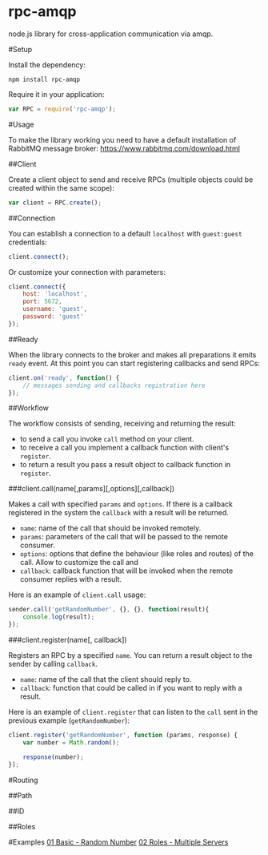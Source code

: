 # rpc-amqp

node.js library for cross-application communication via amqp.

#Setup

Install the dependency:

`npm install rpc-amqp`

Require it in your application:

```javascript
var RPC = require('rpc-amqp');
```


#Usage

To make the library working you need to have a default installation of RabbitMQ message broker: https://www.rabbitmq.com/download.html

##Client

Create a client object to send and receive RPCs (multiple objects could be created within the same scope):

```javascript
var client = RPC.create();
```

##Connection

You can establish a connection to a default `localhost` with `guest:guest` credentials:

```javascript
client.connect();
```
Or customize your connection with parameters:

```javascript
client.connect({
    host: 'localhost',
    port: 5672,
    username: 'guest',
    password: 'guest'
});
```

##Ready

When the library connects to the broker and makes all preparations it emits `ready` event. At this point you can start registering callbacks and send RPCs:

```javascript
client.on('ready', function() {
    // messages sending and callbacks registration here
});
```

##Workflow

The workflow consists of sending, receiving and returning the result:

- to send a call you invoke `call` method on your client.
- to receive a call you implement a callback function with client's `register`.
- to return a result you pass a result object to callback function in `register`.

###client.call(name[,params][,options][,callback])

Makes a call with specified `params` and `options`. If there is a callback registered in the system the `callback` with a result will be returned.

- `name`: name of the call that should be invoked remotely.
- `params`: parameters of the call that will be passed to the remote consumer.
- `options`: options that define the behaviour (like roles and routes) of the call. Allow to customize the call and 
- `callback`: callback function that will be invoked when the remote consumer replies with a result.

Here is an example of `client.call` usage:

```javascript
sender.call('getRandomNumber', {}, {}, function(result){
    console.log(result);
});
```

###client.register(name[, callback])

Registers an RPC by a specified `name`. You can return a result object to the sender by calling `callback`.

- `name`: name of the call that the client should reply to.
- `callback`: function that could be called in if you want to reply with a result.

Here is an example of `client.register` that can listen to the `call` sent in the previous example (`getRandomNumber`):

```javascript
client.register('getRandomNumber', function (params, response) {
    var number = Math.random();

    response(number);
});
```

#Routing

##Path

##ID

##Roles

#Examples
[01 Basic - Random Number](examples/01_basic/01_basic.md)
[02 Roles - Multiple Servers](examples/02_roles/02_roles.md)